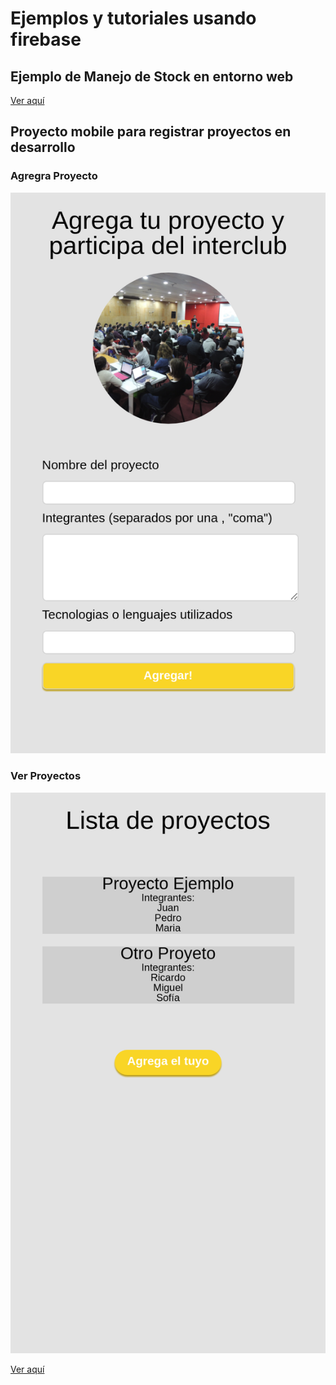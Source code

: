 # Ejemplos y tutoriales usando firebase

## Ejemplo de Manejo de Stock en entorno web

[Ver aquí](https://ptf-houssay.github.io/ptf-firebase/stock/)

## Proyecto mobile para registrar proyectos en desarrollo

### Agregra Proyecto
![agregar proyecto](./proyectos/agregar.png)

### Ver Proyectos
![ver proyecto](./proyectos/proyectos.png)


[Ver aquí](https://ptf-houssay.github.io/ptf-firebase/proyectos/)
